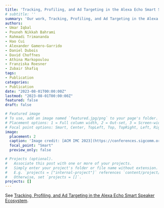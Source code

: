 ```yaml
---
title: 'Tracking, Profiling, and Ad Targeting in the Alexa Echo Smart Speaker Ecosystem has been accepted to IMC 2023 and awarded a Best Paper Award!'
# subtitle: ''
summary: 'Our work, Tracking, Profiling, and Ad Targeting in the Alexa Echo Smart Speaker Ecosystem, has been accepted to IMC 2023 and awarded a Best Paper Award.'
authors:
- Umar Iqbal
- Pouneh Nikkah Bahrami
- Rahmadi Trimananda
- Hao Cui
- Alexander Gamero-Garrido
- Daniel Dubois
- David Choffnes
- Athina Markopoulou
- Franziska Roesner
- Zubair Shafiq
tags:
- Publication
categories:
- Publication
date: "2023-08-01T00:00:00Z"
lastmod: "2023-08-01T00:00:00Z"
featured: false
draft: false

# Featured image
# To use, add an image named `featured.jpg/png` to your page's folder.
# Placement options: 1 = Full column width, 2 = Out-set, 3 = Screen-width
# Focal point options: Smart, Center, TopLeft, Top, TopRight, Left, Right, BottomLeft, Bottom, BottomRight
image:
  placement: 2
  caption: 'Image credit: [ACM IMC 2023](https://conferences.sigcomm.org/imc/2023/cfp/)'
  focal_point: "Smart"
  preview_only: false

# Projects (optional).
#   Associate this post with one or more of your projects.
#   Simply enter your project's folder or file name without extension.
#   E.g. `projects = ["internal-project"]` references `content/project/deep-learning/index.md`.
#   Otherwise, set `projects = []`.
projects: []
---
```


See [Tracking, Profiling, and Ad Targeting in the Alexa Echo Smart Speaker Ecosystem](https://conferences.sigcomm.org/imc/2023/cfp/).

